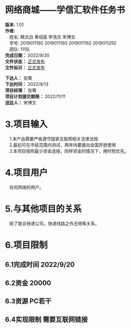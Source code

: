 # 网络商城——学信汇软件任务书 #
**版本:** 1.01  
**作者:**  
&emsp;姓名: 韩文白 黄绍宸 李浩文 宋博文   
&emsp;学号: 2019011192 2019011193 2019011162 2019011292   
&emsp;团队: 111队  
**完成日期：**  2022/9/20  
**文件状态：**  <u>正式发布</u>  
**文件标识：**  <u>正式发布</u> 
  
**下达人：** 张骞  
**下达时间：** 2022/9/13  
**项目经理：** 张骞  
**项目计划提交期限：** 2022/11/11  
**送达人：** 宋博文


# 3.项目输入 #  
&emsp;1.本产品需要严格遵守国家互联网相关法律法规  
&emsp;2.最初可在市级范围内测试，两年内要面向全国开放使用  
&emsp;3.本项目按照最少资金选择，同样资金的情况下，用时短优先。

# 4.项目用户 #
&emsp;任何网络的用户。

# 5.与其他项目的关系 #
&emsp;除了联合快递公司，快递线路之外无特殊关系。
  
# 6.项目限制
## 6.1完成时间  2022/9/20
## 6.2资金  20000
## 6.3资源  PC若干
## 6.4实现限制  需要互联网链接
